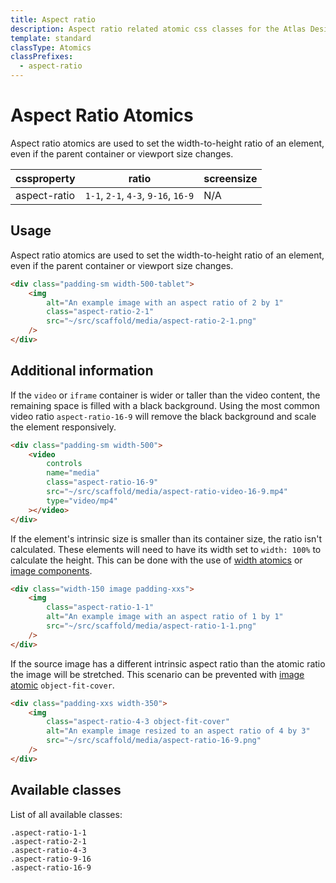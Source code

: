 ```yaml
---
title: Aspect ratio
description: Aspect ratio related atomic css classes for the Atlas Design System
template: standard
classType: Atomics
classPrefixes:
  - aspect-ratio
---
```


# Aspect Ratio Atomics

Aspect ratio atomics are used to set the width-to-height ratio of an element, even if the parent container or viewport size changes.

| cssproperty  | ratio                               | screensize |
| ------------ | ----------------------------------- | ---------- |
| aspect-ratio | `1-1`, `2-1`, `4-3`, `9-16`, `16-9` | N/A        |

## Usage

Aspect ratio atomics are used to set the width-to-height ratio of an element, even if the parent container or viewport size changes.

```html
<div class="padding-sm width-500-tablet">
	<img
		alt="An example image with an aspect ratio of 2 by 1"
		class="aspect-ratio-2-1"
		src="~/src/scaffold/media/aspect-ratio-2-1.png"
	/>
</div>
```

## Additional information

If the `video` or `iframe` container is wider or taller than the video content, the remaining space is filled with a black background. Using the most common video ratio `aspect-ratio-16-9` will remove the black background and scale the element responsively.

```html
<div class="padding-sm width-500">
	<video
		controls
		name="media"
		class="aspect-ratio-16-9"
		src="~/src/scaffold/media/aspect-ratio-video-16-9.mp4"
		type="video/mp4"
	></video>
</div>
```

If the element's intrinsic size is smaller than its container size, the ratio isn't calculated. These elements will need to have its width set to `width: 100%` to calculate the height. This can be done with the use of [width atomics](./width.md) or [ image components](../components/image.md).

```html
<div class="width-150 image padding-xxs">
	<img
		class="aspect-ratio-1-1"
		alt="An example image with an aspect ratio of 1 by 1"
		src="~/src/scaffold/media/aspect-ratio-1-1.png"
	/>
</div>
```

If the source image has a different intrinsic aspect ratio than the atomic ratio the image will be stretched. This scenario can be prevented with [image atomic](../atomics/image.md) `object-fit-cover`.

```html
<div class="padding-xxs width-350">
	<img
		class="aspect-ratio-4-3 object-fit-cover"
		alt="An example image resized to an aspect ratio of 4 by 3"
		src="~/src/scaffold/media/aspect-ratio-16-9.png"
	/>
</div>
```

## Available classes

List of all available classes:

```atomics-filter
.aspect-ratio-1-1
.aspect-ratio-2-1
.aspect-ratio-4-3
.aspect-ratio-9-16
.aspect-ratio-16-9
```
